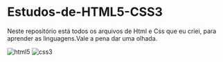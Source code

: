 # Estudos-de-HTML5-CSS3
Neste repositório está todos os arquivos de Html e Css que eu criei, para aprender as linguagens.Vale a pena dar uma olhada.

![html5](https://user-images.githubusercontent.com/77447947/104939943-d1ccfe00-598f-11eb-973e-1d88b511a951.png)
![css3](https://user-images.githubusercontent.com/77447947/104939973-dc879300-598f-11eb-89f0-231b74a21cdb.png)

